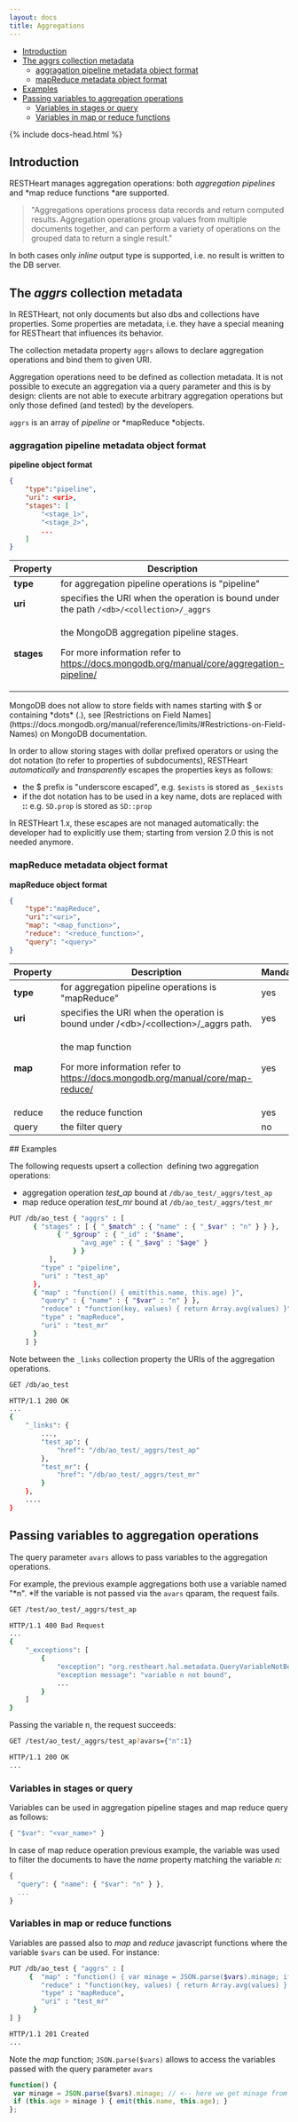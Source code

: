 ```yaml
---
layout: docs
title: Aggregations
---
```


<div markdown="1" class="d-none d-xl-block col-xl-2 order-last bd-toc">

* [Introduction](#introduction)
* [The aggrs collection metadata](#theaggrscollection-metadata)
    * [aggragation pipeline metadata object format](#aggragation-pipeline-metadata-object-format)
    * [mapReduce metadata object format](#mapreduce-metadata-object-format)
* [Examples](#examples)
* [Passing variables to aggregation operations](#passing-variables-to-aggregation-operations)
    * [Variables in stages or query](#variables-in-stages-or-query)
    * [Variables in map or reduce functions](#variables-in-map-or-reduce-functions)

</div>
<div markdown="1" class="col-12 col-md-9 col-xl-8 py-md-3 bd-content">

{% include docs-head.html %} 


## Introduction

RESTHeart manages aggregation operations: both *aggregation pipelines*
and *map reduce functions *are supported.

> "Aggregations operations process data records and return computed
> results. Aggregation operations group values from multiple documents
> together, and can perform a variety of operations on the grouped data
> to return a single result."

In both cases only *inline* output type is supported, i.e. no result is
written to the DB server.    

## The *aggrs* collection metadata

In RESTHeart, not only documents but also dbs and collections have
properties. Some properties are metadata, i.e. they have a special
meaning for RESTheart that influences its behavior.

The collection metadata property `aggrs` allows to declare aggregation
operations and bind them to given URI.

Aggregation operations need to be defined as collection metadata. It is
not possible to execute an aggregation via a query parameter and this is
by design: clients are not able to execute arbitrary aggregation
operations but only those defined (and tested) by the developers.

`aggrs` is an array of *pipeline* or *mapReduce *objects.

### aggragation pipeline metadata object format

**pipeline object format**

``` json
{
    "type":"pipeline",
    "uri": <uri>,
    "stages": [
        "<stage_1>",
        "<stage_2>",
        ...
    ]
}
```
<div class="table-responsive">
<table class="ts">
<thead>
<tr class="header">
<th>Property</th>
<th>Description</th>
<th class="text-center">Mandatory</th>
</tr>
</thead>
<tbody>
<tr class="odd">
<td><strong>type</strong></td>
<td>for aggregation pipeline operations is &quot;pipeline&quot;</td>
<td sclass="text-center">yes</td>
</tr>
<tr class="even">
<td><strong>uri</strong></td>
<td>specifies the URI when the operation is bound under the path <code>/&lt;db&gt;/&lt;collection&gt;/_aggrs</code></td>
<td class="text-center">yes</td>
</tr>
<tr class="odd">
<td><strong>stages</strong></td>
<td><p>the MongoDB aggregation pipeline stages.</p>
<p>For more information refer to <a href="https://docs.mongodb.org/manual/core/aggregation-pipeline/" class="uri">https://docs.mongodb.org/manual/core/aggregation-pipeline/</a></p></td>
<td class="text-center">yes</td>
</tr>
</tbody>
</table>
</div>
MongoDB does not allow to store fields with names starting with $ or
containing *dots* (.), see [Restrictions on Field
Names](https://docs.mongodb.org/manual/reference/limits/#Restrictions-on-Field-Names)
on MongoDB documentation.

In order to allow storing stages with dollar prefixed operators or using
the dot notation (to refer to properties of subdocuments), RESTHeart
*automatically* and *transparently* escapes the properties keys as
follows:

* the $ prefix is "underscore escaped", e.g. `$exists` is stored as
    `_$exists`
* if the dot notation has to be used in a key name, dots are replaced
    with **::** e.g. `SD.prop` is stored as `SD::prop`

In RESTHeart 1.x, these escapes are not managed automatically: the
developer had to explicitly use them; starting from version 2.0 this is
not needed anymore.

### mapReduce metadata object format

**mapReduce object format**

``` json
{
    "type":"mapReduce",
    "uri":"<uri>",
    "map": "<map_function>",
    "reduce": "<reduce_function>",
    "query": "<query>"
}
```
<div class="table-responsive">
<table class="ts">
<thead>
<tr class="header">
<th>Property</th>
<th>Description</th>
<th class="text-center">Mandatory</th>
</tr>
</thead>
<tbody>
<tr class="odd">
<td><strong>type</strong></td>
<td>for aggregation pipeline operations is &quot;mapReduce&quot;</td>
<td class="text-center">yes</td>
</tr>
<tr class="even">
<td><strong>uri</strong></td>
<td>specifies the URI when the operation is bound under /&lt;db&gt;/&lt;collection&gt;/_aggrs path.</td>
<td class="text-center">yes</td>
</tr>
<tr class="odd">
<td><strong>map</strong></td>
<td><p>the map function</p>
<p>For more information refer to <a href="https://docs.mongodb.org/manual/core/map-reduce/" class="uri">https://docs.mongodb.org/manual/core/map-reduce/</a></p></td>
<td class="text-center">yes</td>
</tr>
<tr class="even">
<td>reduce</td>
<td>the reduce function</td>
<td class="text-center">yes</td>
</tr>
<tr class="odd">
<td>query</td>
<td>the filter query</td>
<td class="text-center">no</td>
</tr>
</tbody>
</table>
</div>
## Examples

The following requests upsert a collection  defining two aggregation
operations:

* aggregation operation *test\_ap* bound at
    `/db/ao_test/_aggrs/test_ap`
* map reduce operation *test\_mr* bound at
    `/db/ao_test/_aggrs/test_mr`

``` bash
PUT /db/ao_test { "aggrs" : [ 
      { "stages" : [ { "_$match" : { "name" : { "_$var" : "n" } } },
            { "_$group" : { "_id" : "$name",
                  "avg_age" : { "_$avg" : "$age" }
                } }
          ],
        "type" : "pipeline",
        "uri" : "test_ap"
      },
      { "map" : "function() { emit(this.name, this.age) }",
        "query" : { "name" : { "$var" : "n" } },
        "reduce" : "function(key, values) { return Array.avg(values) }",
        "type" : "mapReduce",
        "uri" : "test_mr"
      }
    ] }
```

Note between the `_links` collection property the URIs of the
aggregation operations.

``` bash
GET /db/ao_test

HTTP/1.1 200 OK
...
{
    "_links": {
        ...,
        "test_ap": {
            "href": "/db/ao_test/_aggrs/test_ap"
        },
        "test_mr": {
            "href": "/db/ao_test/_aggrs/test_mr"
        }
    },
    ....
}
```

## Passing variables to aggregation operations

The query parameter `avars` allows to pass variables to the aggregation
operations.

For example, the previous example aggregations both use a variable named
"*n". *If the variable is not passed via the `avars` qparam, the request
fails.

``` bash
GET /test/ao_test/_aggrs/test_ap

HTTP/1.1 400 Bad Request
...
{
    "_exceptions": [
        {
            "exception": "org.restheart.hal.metadata.QueryVariableNotBoundException", 
            "exception message": "variable n not bound", 
            ...
        }
    ]
}
```

Passing the variable n, the request succeeds:

``` bash
GET /test/ao_test/_aggrs/test_ap?avars={"n":1}

HTTP/1.1 200 OK
...
```

### Variables in stages or query

Variables can be used in aggregation pipeline stages and map reduce
query as follows:

``` js
{ "$var": "<var_name>" }
```

In case of map reduce operation previous example, the variable was used
to filter the documents to have the *name* property matching the
variable *n:*

``` js
{
  "query": { "name": { "$var": "n" } },
  ...
}
```

### Variables in map or reduce functions

Variables are passed also to *map* and *reduce* javascript functions
where the variable `$vars` can be used. For instance:

``` bash
PUT /db/ao_test { "aggrs" : [
     {  "map" : "function() { var minage = JSON.parse($vars).minage; if (this.age > minage ) { emit(this.name, this.age); }; }",
        "reduce" : "function(key, values) { return Array.avg(values) } }",
        "type" : "mapReduce",
        "uri" : "test_mr"
      }
] }

HTTP/1.1 201 Created
...
```

Note the *map* function; `JSON.parse($vars)` allows to access the
variables passed with the query parameter `avars`

``` js
function() { 
 var minage = JSON.parse($vars).minage; // <-- here we get minage from avars qparam
 if (this.age > minage ) { emit(this.name, this.age); }
};
```

</div>